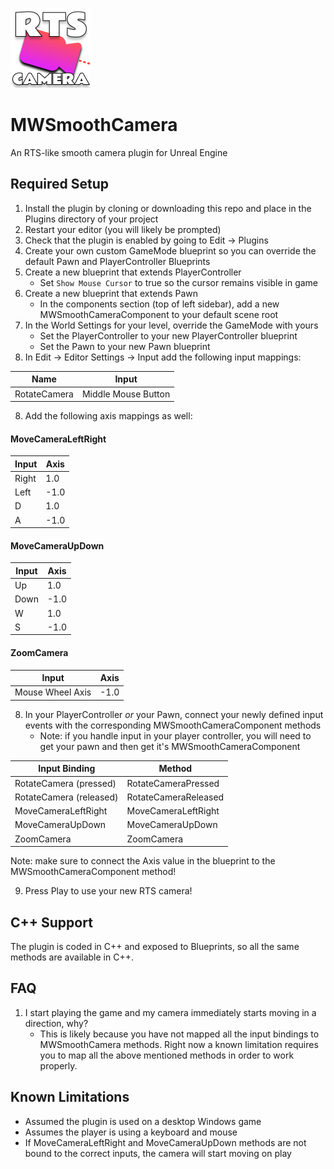 ![RTS Camera logo](/Resources/Icon128.png)

# MWSmoothCamera
An RTS-like smooth camera plugin for Unreal Engine

## Required Setup

1. Install the plugin by cloning or downloading this repo and place in the Plugins directory of your project
2. Restart your editor (you will likely be prompted)
3. Check that the plugin is enabled by going to Edit -> Plugins
3. Create your own custom GameMode blueprint so you can override the default Pawn and PlayerController Blueprints
4. Create a new blueprint that extends PlayerController
    * Set `Show Mouse Cursor` to true so the cursor remains visible in game
5. Create a new blueprint that extends Pawn
    * In the components section (top of left sidebar), add a new MWSmoothCameraComponent to your default scene root
6. In the World Settings for your level, override the GameMode with yours
    * Set the PlayerController to your new PlayerController blueprint
    * Set the Pawn to your new Pawn blueprint
7. In Edit -> Editor Settings -> Input add the following input mappings:

|Name  | Input |
| ------------- | ------------- |
| RotateCamera  | Middle Mouse Button  |

8. Add the following axis mappings as well:

#### MoveCameraLeftRight
|Input  | Axis |
| ------------- | ------------- |
| Right  | 1.0  |
| Left  | -1.0  |
| D  | 1.0  |
| A  | -1.0  |

#### MoveCameraUpDown
|Input  | Axis |
| ------------- | ------------- |
| Up  | 1.0  |
| Down  | -1.0  |
| W  | 1.0  |
| S  | -1.0  |

#### ZoomCamera
|Input  | Axis |
| ------------- | ------------- |
| Mouse Wheel Axis  | -1.0  |

8. In your PlayerController _or_ your Pawn, connect your newly defined input events with the corresponding MWSmoothCameraComponent methods
    * Note: if you handle input in your player controller, you will need to get your pawn and then get it's MWSmoothCameraComponent
    
| Input Binding  | Method |
| ------------- | ------------- |
| RotateCamera (pressed)  | RotateCameraPressed  |
| RotateCamera (released)  | RotateCameraReleased  |
| MoveCameraLeftRight | MoveCameraLeftRight  |
| MoveCameraUpDown | MoveCameraUpDown  |
| ZoomCamera | ZoomCamera  |

Note: make sure to connect the Axis value in the blueprint to the MWSmoothCameraComponent method!

9. Press Play to use your new RTS camera!

## C++ Support

The plugin is coded in C++ and exposed to Blueprints, so all the same methods are available in C++.

## FAQ

1. I start playing the game and my camera immediately starts moving in a direction, why?
    * This is likely because you have not mapped all the input bindings to MWSmoothCamera methods. Right now a known limitation requires you to map all the above mentioned methods in order to work properly.
    
## Known Limitations
* Assumed the plugin is used on a desktop Windows game
* Assumes the player is using a keyboard and mouse
* If MoveCameraLeftRight and MoveCameraUpDown methods are not bound to the correct inputs, the camera will start moving on play

